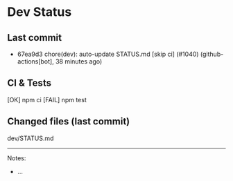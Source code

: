 # Dev Status

## Last commit
- 67ea9d3 chore(dev): auto-update STATUS.md [skip ci] (#1040) (github-actions[bot], 38 minutes ago)
## CI & Tests
[OK] npm ci
[FAIL] npm test

## Changed files (last commit)
dev/STATUS.md

---
Notes:
- ...
